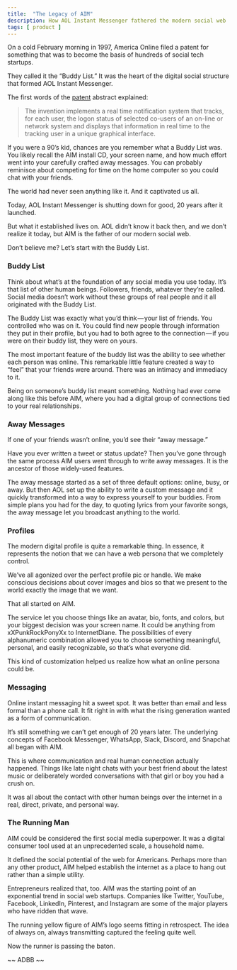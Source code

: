 ```yaml
---
title:  "The Legacy of AIM"
description: How AOL Instant Messenger fathered the modern social web
tags: [ product ]
---
```


On a cold February morning in 1997, America Online filed a patent for something that was to become the basis of hundreds of social tech startups.

They called it the “Buddy List.” It was the heart of the digital social structure that formed AOL Instant Messenger.

The first words of the [patent](http://patft.uspto.gov/netacgi/nph-Parser?Query=PN%2F6750881&RefSrch=yes&Sect2=HITOFF&Sect2=PTO1&d=PALL&f=G&l=50&p=1&r=1&u=%2Fnetahtml%2FPTO%2Fsearch-bool.html) abstract explained:

> The invention implements a real time notification system that tracks, for each user, the logon status of selected co-users of an on-line or network system and displays that information in real time to the tracking user in a unique graphical interface.

If you were a 90’s kid, chances are you remember what a Buddy List was. You likely recall the AIM install CD, your screen name, and how much effort went into your carefully crafted away messages. You can probably reminisce about competing for time on the home computer so you could chat with your friends.

The world had never seen anything like it. And it captivated us all.

Today, AOL Instant Messenger is shutting down for good, 20 years after it launched.

But what it established lives on. AOL didn’t know it back then, and we don’t realize it today, but AIM is the father of our modern social web.

Don’t believe me? Let’s start with the Buddy List.

### Buddy List

Think about what’s at the foundation of any social media you use today. It’s that list of other human beings. Followers, friends, whatever they’re called. Social media doesn’t work without these groups of real people and it all originated with the Buddy List.

The Buddy List was exactly what you’d think — your list of friends. You controlled who was on it. You could find new people through information they put in their profile, but you had to both agree to the connection — if you were on their buddy list, they were on yours.

The most important feature of the buddy list was the ability to see whether each person was online. This remarkable little feature created a way to “feel” that your friends were around. There was an intimacy and immediacy to it.

Being on someone’s buddy list meant something. Nothing had ever come along like this before AIM, where you had a digital group of connections tied to your real relationships.

### Away Messages

If one of your friends wasn’t online, you’d see their “away message.”

Have you ever written a tweet or status update? Then you’ve gone through the same process AIM users went through to write away messages. It is the ancestor of those widely-used features.

The away message started as a set of three default options: online, busy, or away. But then AOL set up the ability to write a custom message and it quickly transformed into a way to express yourself to your buddies. From simple plans you had for the day, to quoting lyrics from your favorite songs, the away message let you broadcast anything to the world.

### Profiles

The modern digital profile is quite a remarkable thing. In essence, it represents the notion that we can have a web persona that we completely control.

We’ve all agonized over the perfect profile pic or handle. We make conscious decisions about cover images and bios so that we present to the world exactly the image that we want.

That all started on AIM.

The service let you choose things like an avatar, bio, fonts, and colors, but your biggest decision was your screen name. It could be anything from xXPunkRockPonyXx to InternetDiane. The possibilities of every alphanumeric combination allowed you to choose something meaningful, personal, and easily recognizable, so that’s what everyone did.

This kind of customization helped us realize how what an online persona could be.

### Messaging

Online instant messaging hit a sweet spot. It was better than email and less formal than a phone call. It fit right in with what the rising generation wanted as a form of communication.

It’s still something we can’t get enough of 20 years later. The underlying concepts of Facebook Messenger, WhatsApp, Slack, Discord, and Snapchat all began with AIM.

This is where communication and real human connection actually happened. Things like late night chats with your best friend about the latest music or deliberately worded conversations with that girl or boy you had a crush on.

It was all about the contact with other human beings over the internet in a real, direct, private, and personal way.

### The Running Man

AIM could be considered the first social media superpower. It was a digital consumer tool used at an unprecedented scale, a household name.

It defined the social potential of the web for Americans. Perhaps more than any other product, AIM helped establish the internet as a place to hang out rather than a simple utility.

Entrepreneurs realized that, too. AIM was the starting point of an exponential trend in social web startups. Companies like Twitter, YouTube, Facebook, LinkedIn, Pinterest, and Instagram are some of the major players who have ridden that wave.

The running yellow figure of AIM’s logo seems fitting in retrospect. The idea of always on, always transmitting captured the feeling quite well.

Now the runner is passing the baton.

~~ ADBB ~~
